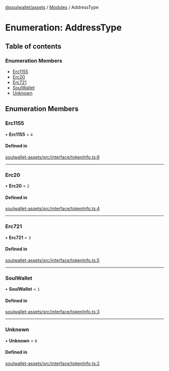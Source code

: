 [@soulwallet/assets](../README.md) / [Modules](../modules.md) / AddressType

# Enumeration: AddressType

## Table of contents

### Enumeration Members

- [Erc1155](AddressType.md#erc1155)
- [Erc20](AddressType.md#erc20)
- [Erc721](AddressType.md#erc721)
- [SoulWallet](AddressType.md#soulwallet)
- [Unknown](AddressType.md#unknown)

## Enumeration Members

### Erc1155

• **Erc1155** = ``4``

#### Defined in

[soulwallet-assets/src/interface/tokenInfo.ts:6](https://github.com/SoulWallet/soulwalletlib/blob/2de4184/packages/soulwallet-assets/src/interface/tokenInfo.ts#L6)

___

### Erc20

• **Erc20** = ``2``

#### Defined in

[soulwallet-assets/src/interface/tokenInfo.ts:4](https://github.com/SoulWallet/soulwalletlib/blob/2de4184/packages/soulwallet-assets/src/interface/tokenInfo.ts#L4)

___

### Erc721

• **Erc721** = ``3``

#### Defined in

[soulwallet-assets/src/interface/tokenInfo.ts:5](https://github.com/SoulWallet/soulwalletlib/blob/2de4184/packages/soulwallet-assets/src/interface/tokenInfo.ts#L5)

___

### SoulWallet

• **SoulWallet** = ``1``

#### Defined in

[soulwallet-assets/src/interface/tokenInfo.ts:3](https://github.com/SoulWallet/soulwalletlib/blob/2de4184/packages/soulwallet-assets/src/interface/tokenInfo.ts#L3)

___

### Unknown

• **Unknown** = ``0``

#### Defined in

[soulwallet-assets/src/interface/tokenInfo.ts:2](https://github.com/SoulWallet/soulwalletlib/blob/2de4184/packages/soulwallet-assets/src/interface/tokenInfo.ts#L2)
